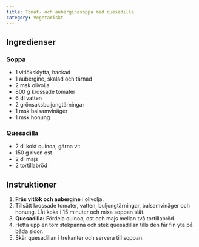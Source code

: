```yaml
---
title: Tomat- och auberginesoppa med quesadilla
category: Vegetariskt
---
```


## Ingredienser

### Soppa

- 1 vitlöksklyfta, hackad
- 1 aubergine, skalad och tärnad
- 2 msk olivolja
- 800 g krossade tomater
- 6 dl vatten
- 2 grönsaksbuljongtärningar
- 1 msk balsamvinäger
- 1 msk honung

### Quesadilla

- 2 dl kokt quinoa, gärna vit
- 150 g riven ost
- 2 dl majs
- 2 tortillabröd

## Instruktioner

1. **Fräs vitlök och aubergine** i olivolja.
2. Tillsätt krossade tomater, vatten, buljongtärningar, balsamvinäger och honung. Låt koka i 15 minuter och mixa soppan slät.
3. **Quesadilla:** Fördela quinoa, ost och majs mellan två tortillabröd.
4. Hetta upp en torr stekpanna och stek quesadillan tills den får fin yta på båda sidor.
5. Skär quesadillan i trekanter och servera till soppan.
